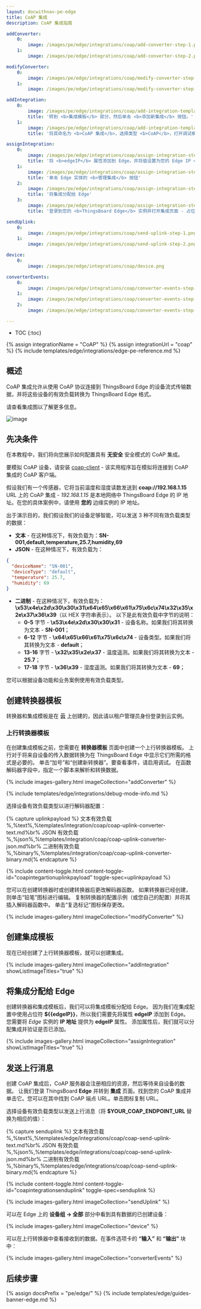 ```yaml
---
layout: docwithnav-pe-edge
title: CoAP 集成
description: CoAP 集成指南

addConverter:
    0:
        image: /images/pe/edge/integrations/coap/add-converter-step-1.png
    1:
        image: /images/pe/edge/integrations/coap/add-converter-step-2.png

modifyConverter:
    0:
        image: /images/pe/edge/integrations/coap/modify-converter-step-1.png
    1:
        image: /images/pe/edge/integrations/coap/modify-converter-step-2.png

addIntegration:
    0:
        image: /images/pe/edge/integrations/coap/add-integration-template-step-1.png
        title: '转到 <b>集成模板</b> 部分，然后单击 <b>添加新集成</b> 按钮。'
    1:
        image: /images/pe/edge/integrations/coap/add-integration-template-step-2.png
        title: '将其命名为 <b>CoAP 集成</b>，选择类型 <b>CoAP</b>，打开调试模式，然后从下拉菜单中添加最近创建的上行转换器。将基本 URL 设置为 <b>${{edgeIP}}</b>。请记下 <b>CoAP 端点 URL</b> 值 - 我们将在稍后的 <b>coap-client</b> 中使用它来测试 CoAP 集成。'

assignIntegration:
    0:
        image: /images/pe/edge/integrations/coap/assign-integration-step-1.png
        title: '将 <b>edgeIP</b> 属性添加到 Edge，并将值设置为您的 Edge IP <b>192.168.1.15</b>。请使用您的 Edge 实例的 <b>您的</b> IP 地址！'
    1:
        image: /images/pe/edge/integrations/coap/assign-integration-step-2.png
        title: '单击 Edge 实体的 <b>管理集成</b> 按钮'
    2:
        image: /images/pe/edge/integrations/coap/assign-integration-step-3.png
        title: '将集成分配给 Edge'
    3:
        image: /images/pe/edge/integrations/coap/assign-integration-step-4.png
        title: '登录到您的 <b>ThingsBoard Edge</b> 实例并打开集成页面 - 占位符将被属性值替换'

sendUplink:
    0:
        image: /images/pe/edge/integrations/coap/send-uplink-step-1.png
    1:
        image: /images/pe/edge/integrations/coap/send-uplink-step-2.png

device:
    0:
        image: /images/pe/edge/integrations/coap/device.png

converterEvents:
    0:
        image: /images/pe/edge/integrations/coap/converter-events-step-1.png
    1:
        image: /images/pe/edge/integrations/coap/converter-events-step-2.png
    2:
        image: /images/pe/edge/integrations/coap/converter-events-step-3.png

---
```


* TOC
{:toc}

{% assign integrationName = "CoAP" %}
{% assign integrationUrl = "coap" %}
{% include templates/edge/integrations/edge-pe-reference.md %}

## 概述

CoAP 集成允许从使用 CoAP 协议连接到 ThingsBoard Edge 的设备流式传输数据，并将这些设备的有效负载转换为 ThingsBoard Edge 格式。

请查看集成图以了解更多信息。

![image](/images/user-guide/integrations/coap-integration.svg)

## 先决条件

在本教程中，我们将向您展示如何配置具有 **无安全** 安全模式的 CoAP 集成。

要模拟 CoAP 设备，请安装 [coap-client](http://manpages.ubuntu.com/manpages/focal/man5/coap-client.5.html) - 该实用程序旨在模拟将连接到 CoAP 集成的 CoAP 客户端。

假设我们有一个传感器，它将当前温度和湿度读数发送到 **coap://192.168.1.15** URL 上的 CoAP 集成 - *192.168.1.15* 是本地网络中 ThingsBoard Edge 的 IP 地址。在您的具体案例中，请使用 **您的** 边缘实例的 IP 地址。

出于演示目的，我们假设我们的设备足够智能，可以发送 3 种不同有效负载类型的数据：
- **文本** - 在这种情况下，有效负载为：**SN-001,default,temperature,25.7,humidity,69**
- **JSON** - 在这种情况下，有效负载为：

```json
{
  "deviceName": "SN-001",
  "deviceType": "default",
  "temperature": 25.7,
  "humidity": 69
}
```

- **二进制** - 在这种情况下，有效负载为：**\x53\x4e\x2d\x30\x30\x31\x64\x65\x66\x61\x75\x6c\x74\x32\x35\x2e\x37\x36\x39**（以 HEX 字符串表示）。
  以下是此有效负载中字节的说明：
    - **0-5** 字节 - **\x53\x4e\x2d\x30\x30\x31** - 设备名称。如果我们将其转换为文本 - **SN-001**；
    - **6-12** 字节 - **\x64\x65\x66\x61\x75\x6c\x74** - 设备类型。如果我们将其转换为文本 - **default**；
    - **13-16** 字节 - **\x32\x35\x2e\x37** - 温度遥测。如果我们将其转换为文本 - **25.7**；
    - **17-18** 字节 - **\x36\x39** - 湿度遥测。如果我们将其转换为文本 - **69**；

您可以根据设备功能和业务案例使用有效负载类型。

## 创建转换器模板

转换器和集成模板是在 **云** 上创建的，因此请以租户管理员身份登录到云实例。

### 上行转换器模板

在创建集成模板之前，您需要在 **转换器模板** 页面中创建一个上行转换器模板。
上行对于将来自设备的传入数据转换为在 ThingsBoard Edge 中显示它们所需的格式是必要的。
单击“加号”和“创建新转换器”。要查看事件，请启用调试。
在函数解码器字段中，指定一个脚本来解析和转换数据。

{% include images-gallery.html imageCollection="addConverter" %}

{% include templates/edge/integrations/debug-mode-info.md %}

选择设备有效负载类型以进行解码器配置：

{% capture uplinkpayload %}
文本有效负载<br>%,%text%,%templates/integration/coap/coap-uplink-converter-text.md%br%
JSON 有效负载<br>%,%json%,%templates/integration/coap/coap-uplink-converter-json.md%br%
二进制有效负载<br>%,%binary%,%templates/integration/coap/coap-uplink-converter-binary.md{% endcapture %}

{% include content-toggle.html content-toggle-id="coapintegartionuplinkpayload" toggle-spec=uplinkpayload %}

您可以在创建转换器时或创建转换器后更改解码器函数。
如果转换器已经创建，则单击“铅笔”图标进行编辑。
复制转换器的配置示例（或您自己的配置）并将其插入解码器函数中。
单击“复选标记”图标保存更改。

{% include images-gallery.html imageCollection="modifyConverter" %}

## 创建集成模板

现在已经创建了上行转换器模板，就可以创建集成。

{% include images-gallery.html imageCollection="addIntegration" showListImageTitles="true" %}

## 将集成分配给 Edge

创建转换器和集成模板后，我们可以将集成模板分配给 Edge。
因为我们在集成配置中使用占位符 **$\{\{edgeIP\}\}**，所以我们需要先将属性 **edgeIP** 添加到 Edge。
您需要将 *Edge* 实例的 **IP 地址** 提供为 **edgeIP** 属性。
添加属性后，我们就可以分配集成并验证是否已添加。

{% include images-gallery.html imageCollection="assignIntegration" showListImageTitles="true" %}

## 发送上行消息

创建 CoAP 集成后，CoAP 服务器会注册相应的资源，然后等待来自设备的数据。
让我们登录 ThingsBoard **Edge** 并转到 **集成** 页面。找到您的 CoAP 集成并单击它。您可以在其中找到 CoAP 端点 URL。单击图标复制 URL。

选择设备有效负载类型以发送上行消息（将 **$YOUR_COAP_ENDPOINT_URL** 替换为相应的值）：

{% capture senduplink %}
文本有效负载<br>%,%text%,%templates/edge/integrations/coap/coap-send-uplink-text.md%br%
JSON 有效负载<br>%,%json%,%templates/edge/integrations/coap/coap-send-uplink-json.md%br%
二进制有效负载<br>%,%binary%,%templates/edge/integrations/coap/coap-send-uplink-binary.md{% endcapture %}

{% include content-toggle.html content-toggle-id="coapintegrationsenduplink" toggle-spec=senduplink %}

{% include images-gallery.html imageCollection="sendUplink" %}

可以在 Edge 上的 **设备组 -> 全部** 部分中看到具有数据的已创建设备：

{% include images-gallery.html imageCollection="device" %}

可以在上行转换器中查看接收到的数据。在事件选项卡的 **“输入”** 和 **“输出”** 块中：

{% include images-gallery.html imageCollection="converterEvents" %}

## 后续步骤

{% assign docsPrefix = "pe/edge/" %}
{% include templates/edge/guides-banner-edge.md %}
